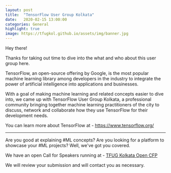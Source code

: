 ```yaml
---
layout: post
title:  "TensorFlow User Group Kolkata"
date:   2020-02-15 13:00:00
categories: General
highlight: true
image: https://tfugkol.github.io/assets/img/banner.jpg
---
```

Hey there!

Thanks for taking out time to dive into the what and who about this user group here.

TensorFlow, an open-source offering by Google, is the most popular machine learning library among developers in the industry to integrate the power of artificial intelligence into applications and businesses.

With a goal of making machine learning and related concepts easier to dive into, we came up with TensorFlow User Group Kolkata, a professional community bringing together machine learning practitioners of the city to discuss, network and collaborate how they use TensorFlow for their development needs.

You can learn more about TensorFlow at - https://www.tensorflow.org/

<hr />

Are you good at explaining #ML concepts? Are you looking for a platform to showcase your #ML projects? Well, we've got you covered.

We have an open Call for Speakers running at - [TFUG Kolkata Open CFP](https://docs.google.com/forms/u/7/d/e/1FAIpQLScmDiT5_80yf3rW0e7g6QzkImw0tgVjm4_zrxE-zdAA2aCxRQ/viewform?usp=send_form)

We will review your submission and will contact you as necessary.